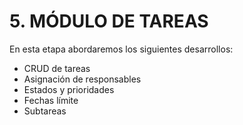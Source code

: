 # 5. MÓDULO DE TAREAS

En esta etapa abordaremos los siguientes desarrollos:
   - CRUD de tareas
   - Asignación de responsables
   - Estados y prioridades
   - Fechas límite
   - Subtareas
